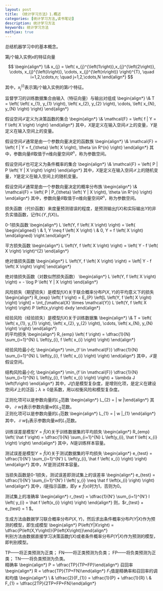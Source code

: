 ```yaml
---
layout: post
title: 《统计学习方法》1.概述
categories: [统计学习方法,读书笔记]
description: 统计学习方法
keywords: 统计学习方法
mathjax: true
---
```


总结机器学习中的基本概念。

第$j$个输入实例$x$的特征向量

$$
\begin{align*} \\& x_{j} = \left( x_{j}^{\left(1\right)},x_{j}^{\left(2\right)}, \cdots, x_{j}^{\left(i\right)}, \cdots, x_{j}^{\left(n\right)} \right)^{T}, \quad i=1,2,\cdots,n; \quad j=1,2,\cdots,N \end{align*}  
$$

其中，$x_{j}^{\left(i\right)}$表示第$j$个输入实例的第$i$个特征。

监督学习的训练数据集合由输入（特征向量）与输出对组成
\begin{align*} \\& T = \left\{ \left( x_{1}, y_{1} \right), \left( x_{2}, y_{2} \right), \cdots, \left( x_{N}, y_{N} \right) \right\} \end{align*} 

假设空间$\mathcal{F}$定义为决策函数的集合
\begin{align*} \\& \mathcal{F} = \left\{ f | Y = f \left( X \right) \right\} \end{align*}
其中，$X$是定义在输入空间$\mathcal{X}$上的变量，$Y$是定义在输入空间$\mathcal{}$上的变量。

假设空间$\mathcal{F}$通常是由一个参数向量决定的函数族
\begin{align*} \\& \mathcal{F} = \left\{ f | Y = f_{\theta} \left( X \right), \theta \in R^{n} \right\} \end{align*}
其中，参数向量$\theta$取值于$n$维向量空间$R^{n}$，称为参数空间。

假设空间$\mathcal{F}$也可定义为条件概率的集合
\begin{align*} \\& \mathcal{F} = \left\{ P | P \left( Y | X \right) \right\} \end{align*}
其中，$X$是定义在输入空间$\mathcal{X}$上的随机变量，$Y$是定义在输入空间$\mathcal{}$上的随机变量。

假设空间$\mathcal{F}$通常是由一个参数向量决定的概率分布族
\begin{align*} \\& \mathcal{F} = \left\{ P | P_{\theta} \left( Y | X \right), \theta \in R^{n} \right\} \end{align*}
其中，参数向量$\theta$取值于$n$维向量空间$R^{n}$，称为参数空间。

损失函数（代价函数）来度量预测错误的程度，是预测输出$f\left(X\right)$和实际输出$Y$的非负实值函数，记作$L \left(Y, f \left( X \right) \right)$。

0-1损失函数
\begin{align*} L \left(Y, f \left( X \right) \right) = \left\{
\begin{aligned} 
\ &  1, Y \neq f \left( X \right)
\\ & 0, Y = f \left( X \right)
\end{aligned}
\right.\end{align*} 

平方损失函数
\begin{align*} L \left(Y, f \left( X \right) \right) = \left( Y - f \left( X \right) \right)^{2} \end{align*} 

绝对值损失函数
\begin{align*} L \left(Y, f \left( X \right) \right) = \left| Y - f \left( X \right) \right| \end{align*} 

绝对值损失函数（对数似然损失函数）
\begin{align*} L \left(Y, f \left( X \right) \right) = - \log P \left( Y | X \right) \end{align*} 

风险损失（期望损失）是模型$f\left(X\right)$关于联合概率分布$P\left(X,Y\right)$的平均意义下的损失
\begin{align*} R_{exp} \left( f \right) = E_{P} \left[L \left(Y, f \left( X \right) \right) \right] = \int_{\mathcal{X} \times \mathcal{Y}} L \left(Y, f \left( X \right) \right) P \left(x,y\right) dxdy \end{align*} 

经验风险（经验损失）是模型$f\left(X\right)$关于训练数据集
\begin{align*} \\& T = \left\{ \left( x_{1}, y_{1} \right), \left( x_{2}, y_{2} \right), \cdots, \left( x_{N}, y_{N} \right) \right\} \end{align*}  
的平均损失
\begin{align*} R_{emp} \left( f \right) = \dfrac{1}{N} \sum_{i=1}^{N} L \left(y_{i}, f \left( x_{i} \right) \right) \end{align*} 

经验风险最小化
\begin{align*} \min_{f \in \mathcal{F}} \dfrac{1}{N} \sum_{i=1}^{N} L \left(y_{i}, f \left( x_{i} \right) \right) \end{align*}
其中，$\mathcal{F}$是假设空间。

结构风险最小化
\begin{align*} \min_{f \in \mathcal{F}} \dfrac{1}{N} \sum_{i=1}^{N} L \left(y_{i}, f \left( x_{i} \right) \right) + \lambda J \left(f\right) \end{align*}
其中，$J \left(f\right)$是模型复杂度，是增则化项，是定义在建设空间$\mathcal{F}$上的泛函；$\lambda \geq 0$是系数，用以权衡风险和模型复杂度。

正则化项可以是参数向量的$L_{2}$范数
\begin{align*}  L_{2} =  \| w \|\end{align*} 
其中，$\|w\|$表示参数向量$w$的$L_{2}$范数。  
正则化项可以是参数向量的$L_{1}$范数
\begin{align*}  L_{1} =  \| w \|_{1} \end{align*} 
其中，$\|w\|_{1}$表示参数向量$w$的$L_{1}$范数。

训练误差是模型$Y = \hat f \left(X\right)$关于训练数据集的平均损失
\begin{align*} R_{emp} \left( \hat f \right) = \dfrac{1}{N} \sum_{i=1}^{N} L \left(y_{i}, \hat f \left( x_{i} \right) \right) \end{align*} 
其中，$N$是训练样本容量。

测试误差是模型$Y = \hat f \left(X\right)$关于测试数据集的平均损失
\begin{align*} e_{test}  = \dfrac{1}{N'} \sum_{i=1}^{N'} L \left(y_{i}, \hat f \left( x_{i} \right) \right) \end{align*} 
其中，$N'$是测试样本容量。

当损失函数是0-1损失，测试误差即测试集上的误差率
\begin{align*} e_{test} = \dfrac{1}{N‘} \sum_{i=1}^{N’} I \left( y_{i} \neq \hat f \left(x_{i} \right) \right) \end{align*} 
其中，$I$是指示函数，即$y \neq \hat f \left( x \right)$时为1，否则为0。

测试集上的准确率
\begin{align*} r_{test} = \dfrac{1}{N‘} \sum_{i=1}^{N’} I \left( y_{i} = \hat f \left(x_{i} \right) \right) \end{align*} 
则，$r_{test} + e_{test} = 1 $。

生成方法由数据学习联合概率分布$P\left(X,Y\right)$，然后求出条件概率分布$P\left(Y|X\right)$作为预测的模型，即生成模型
\begin{align*}  P\left(Y|X\right) = \dfrac{P\left(X,Y\right)}{P\left(X\right)}\end{align*}   
判别方法由数据直接学习决策函数$f\left(X\right)$或者条件概率分布$P\left(Y|X\right)$作为预测的模型，即判别模型。

TP——将正类预测为正类；
FN——将正类预测为负类；
FP——将负类预测为正类；
TN——将负类预测为负类。  
精确率
\begin{align*}  P = \dfrac{TP}{TP+FP}\end{align*} 
召回率
\begin{align*}  R = \dfrac{TP}{TP+FN}\end{align*} 
$F_{1}$值是精确率和召回率的调和均值
\begin{align*} \\ &  \dfrac{2}{F_{1}} = \dfrac{1}{P} + \dfrac{1}{R} 
\\ & F_{1} = \dfrac{2TP}{2TP+FP+FN}\end{align*} 
